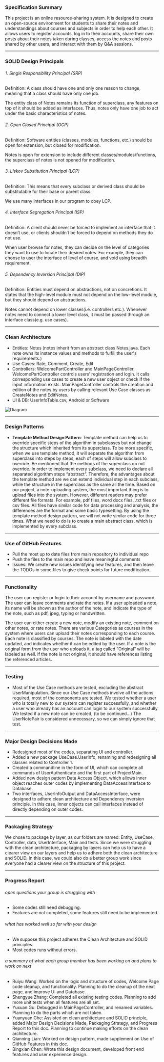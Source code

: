
### Specification Summary
This project is an online resource-sharing system. It is designed to create an open-source environment for students to share their notes and understandings about courses and subjects in order to help each other. It allows users to register accounts, log in to their accounts, share their own posts about their notes taken during classes, access the notes and posts shared by other users, and interact with them by Q&A sessions.

***
### SOLID Design Principals

###### 1. Single Responsibility Principal (SRP)

Definition: A class should have one and only one reason to change, meaning that a class should have only one job.

The entity class of Notes remains its function of superclass, any features on top of it should be added as interfaces. Thus, notes only have one job to act under the basic characteristics of notes.

###### 2. Open Closed Principal (OCP)

Definition: Software entities (classes, modules, functions, etc.) should be open for extension, but closed for modification.

Notes is open for extension to include different classes/modules/functions, the superclass of notes is not opened for modification.


###### 3. Liskov Substitution Principal (LCP)

Definition: This means that every subclass or derived class should be substitutable for their base or parent class.

We use many interfaces in our program to obey LCP. 


###### 4. Interface Segregation Principal (ISP)

Definition: A client should never be forced to implement an interface that it doesn’t use, or clients shouldn’t be forced to depend on methods they do not use.

When user browse for notes, they can decide on the level of categories they want to use to locate their desired notes. For example, they can choose to user the interface of level of course, and void using breadth requirement.

###### 5. Dependency Inversion Principal (DIP)

Definition: Entities must depend on abstractions, not on concretions. It states that the high-level module must not depend on the low-level module, but they should depend on abstractions.

Notes cannot depend on lower classes(i.e. controllers etc.). Whenever notes need to connect a lower level class, it must be passed through an interface class(e.g. use cases).

  
***
### Clean Architecture 

- Entities: Notes (notes inherit from an abstract class Notes.java. Each note owns its instance values and methods to fulfill the user's requirements.)
- Use Cases: Rate, Comment, Create, Edit
- Controllers: WelcomePartController and MainPageController. WelcomePartController controls users’ registration and login. It calls corresponding use cases to create a new user object or check if the input information exists. MainPageController controls the creation and edition of the notes by users by calling relevant Use Case classes as CreateNotes and EditNotes.
- UI & DB: UserInfoTable.csv, Android or Software

![Diagram](ClearArchitectureDIagram.png)




***
### Design Patterns
- **Template Method Design Pattern**: 
 Template method can help us to override specific steps of the algorithm in subclasses
but not change the structure which inherited from its superclass. To be more specific,
when we use template method, it will separate the algorithm from superclass into steps
by steps, each of steps will allow subclass to override. Be mentioned that the methods
of the superclass do not override. In order to implement every subclass, we need to
declare all separated algorithm steps “abstract”. Therefore, the advantages about the
template method are we can extend individual step in each subclass, while the structure
in the superclass as the same all the time. Based on our project, a note-uploading system, the most important thing is to upload files into the system. However, different readers may prefer different file formats. For example, pdf files, word docx files, .txt files or csv files. All files have similar code for data processing and analysis, the differences are the format and some basic typesetting. By using the template method design pattern, we will not write similar code for three times. What we need to do is to create a main abstract class, which is
implemented by every subclass. 


***
### Use of GitHub Features
- Pull the most up to date files from main repository to individual repo
- Push the files to the main repo and leave meaningful comments
- Issues: We create new issues identifying new features, and then leave the TODOs in some files to give check points for future modification.

***
### Functionality  

The user can register or login to their account by username and password. The user can leave comments and rate the notes. If a user uploaded a note, its name will be shown as the author of the note, and indicate the type of the note, such as pdf, jpeg, typing or handwritten.

The user can either create a new note, modify an existing note, comment on other notes, or rate notes. There are various Categories as courses in the system where users can upload their notes corresponding to each course. Each note is classified by courses. The note is labeled with the date updated, and indicates whether it can be edited by the user. If a note is the original form from the user who uploads it, a tag called “Original” will be labeled as well. If the note is not original, it should have references listing the referenced articles.



***
### Testing
- Most of the Use Case methods are tested, excluding the abstract UserManipulation. Since our Use Case methods involve all the actions required, most of the components are tested. We tested whether a user who is totally new to our system can register successfully, and whether a user who already has an account can login to our system successfully. We tested if a new note can be created, (to be continued…) The UserNotePair is considered unnecessary, so we can simply ignore that test.

***
### Major Design Decisions Made
- Redesigned most of the codes, separating UI and controller.
- Added a new package UseCase.UserInfo, renaming and redesigning all classes related to Controller 1.
- Created a commandline in the form of UI, which can complete all commands of UserAuthenticate and the first part of ProjectMain.
- Added new design pattern Data Access Object, which allows inner object reaches outer codes by implementing DataAccessInterface to Database.
- Two interfaces, UserInfoOutput and DataAccessInterface, were designed to adhere clean architecture and Dependency inversion principle. In this case, inner objects can call interfaces instead of directly depending on outer codes.

***
### Packaging Strategy
We chose to package by layer, as our folders are named: Entity, UseCase, Controller, data, UserInterface, Main and tests.
Since we were struggling with the clean architecture, packaging by layers can help us to have a clearer view on our layers and help us to adhere both the clean architecture and SOLID.
In this case, we could also do a better group work since everyone had a clearer view on the structure of this project.

***
### Progress Report
###### open questions your group is struggling with
- Some codes still need debugging.
- Features are not completed, some features still need to be implemented.

###### what has worked well so far with your design
- We suppose this project adheres the Clean Architecture and SOLID principles.
- Most codes runs without errors.

###### a summary of what each group member has been working on and plans to work on next
- Ruiyu Wang: Worked on the logic and structure of codes, Welcome Page code cleanup, and functionality. Planning to do the cleanup of the next page, and improve UI and Database.
- Shengyue Zhang: Completed all existing testing codes. Planning to add more unit tests when all features are all set.
- Yuxuan Gu: Debugged in MainPageController, and renamed variables. Planning to do the parts which are not taken.
- Yuanyuan Che: Assisted on clean architecture and SOLID principle, added Major Design Decisions Made, Packaging Strategy, and Progress Report to this doc. Planning to continue making efforts on the clean architecture.
- Qianning Lian: Worked on design pattern, made supplement on Use of GitHub Features in this doc.
- Bingxian Chen: Wrote this design document, developed front end features and user experience design.


